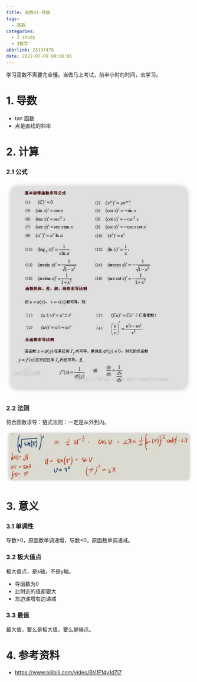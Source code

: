 ```yaml
---
title: 高数01-导数
tags:
  - 高数
categories:
  - 2_study
  - 3数学
abbrlink: 2319f478
date: 2022-07-09 00:00:01
---
```


学习高数不需要完全懂。当做马上考试，前半小时的时间，去学习。

<!-- more -->

# 1. 导数

+ tan 函数
+ 点是直线的斜率

# 2. 计算

### 2.1 公式

<img src="%E9%AB%98%E6%95%B001-%E5%AF%BC%E6%95%B0/iShot_2022-07-10_20.02.02.jpg" alt="iShot_2022-07-10_20.02.02"  />

### 2.2 法则

符合函数求导：链式法则：一定是从外到内。

![iShot_2022-07-10_20.35.23](%E9%AB%98%E6%95%B001-%E5%AF%BC%E6%95%B0/iShot_2022-07-10_20.35.23.jpg)



# 3. 意义

### 3.1 单调性

导数>0，原函数单调递增，导数<0，原函数单调递减。

### 3.2 极大值点

极大值点，是x轴，不是y轴。

+ 导函数为0 
+ 比附近的值都要大
+ 左边递增右边递减

### 3.3 最值

最大值，要么是极大值，要么是端点。



# 4. 参考资料

+ https://www.bilibili.com/video/BV1Ff4y1d7i7

